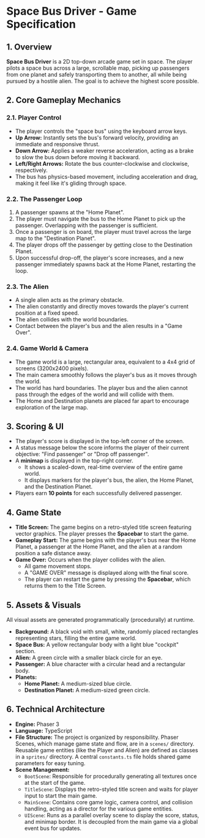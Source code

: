 # Space Bus Driver - Game Specification

## 1. Overview

**Space Bus Driver** is a 2D top-down arcade game set in space. The player pilots a space bus across a large, scrollable map, picking up passengers from one planet and safely transporting them to another, all while being pursued by a hostile alien. The goal is to achieve the highest score possible.

## 2. Core Gameplay Mechanics

### 2.1. Player Control
- The player controls the "space bus" using the keyboard arrow keys.
- **Up Arrow:** Instantly sets the bus's forward velocity, providing an immediate and responsive thrust.
- **Down Arrow:** Applies a weaker reverse acceleration, acting as a brake to slow the bus down before moving it backward.
- **Left/Right Arrows:** Rotate the bus counter-clockwise and clockwise, respectively.
- The bus has physics-based movement, including acceleration and drag, making it feel like it's gliding through space.

### 2.2. The Passenger Loop
1.  A passenger spawns at the "Home Planet".
2.  The player must navigate the bus to the Home Planet to pick up the passenger. Overlapping with the passenger is sufficient.
3.  Once a passenger is on board, the player must travel across the large map to the "Destination Planet".
4.  The player drops off the passenger by getting close to the Destination Planet.
5.  Upon successful drop-off, the player's score increases, and a new passenger immediately spawns back at the Home Planet, restarting the loop.

### 2.3. The Alien
- A single alien acts as the primary obstacle.
- The alien constantly and directly moves towards the player's current position at a fixed speed.
- The alien collides with the world boundaries.
- Contact between the player's bus and the alien results in a "Game Over".

### 2.4. Game World & Camera
- The game world is a large, rectangular area, equivalent to a 4x4 grid of screens (3200x2400 pixels).
- The main camera smoothly follows the player's bus as it moves through the world.
- The world has hard boundaries. The player bus and the alien cannot pass through the edges of the world and will collide with them.
- The Home and Destination planets are placed far apart to encourage exploration of the large map.

## 3. Scoring & UI

- The player's score is displayed in the top-left corner of the screen.
- A status message below the score informs the player of their current objective: "Find passenger" or "Drop off passenger".
- A **minimap** is displayed in the top-right corner.
    - It shows a scaled-down, real-time overview of the entire game world.
    - It displays markers for the player's bus, the alien, the Home Planet, and the Destination Planet.
- Players earn **10 points** for each successfully delivered passenger.

## 4. Game State

- **Title Screen:** The game begins on a retro-styled title screen featuring vector graphics. The player presses the **Spacebar** to start the game.
- **Gameplay Start:** The game begins with the player's bus near the Home Planet, a passenger at the Home Planet, and the alien at a random position a safe distance away.
- **Game Over:** Occurs when the player collides with the alien.
    - All game movement stops.
    - A "GAME OVER" message is displayed along with the final score.
    - The player can restart the game by pressing the **Spacebar**, which returns them to the Title Screen.

## 5. Assets & Visuals

All visual assets are generated programmatically (procedurally) at runtime.
- **Background:** A black void with small, white, randomly placed rectangles representing stars, filling the entire game world.
- **Space Bus:** A yellow rectangular body with a light blue "cockpit" section.
- **Alien:** A green circle with a smaller black circle for an eye.
- **Passenger:** A blue character with a circular head and a rectangular body.
- **Planets:**
    - **Home Planet:** A medium-sized blue circle.
    - **Destination Planet:** A medium-sized green circle.

## 6. Technical Architecture

- **Engine:** Phaser 3
- **Language:** TypeScript
- **File Structure:** The project is organized by responsibility. Phaser Scenes, which manage game state and flow, are in a `scenes/` directory. Reusable game entities (like the Player and Alien) are defined as classes in a `sprites/` directory. A central `constants.ts` file holds shared game parameters for easy tuning.
- **Scene Management:**
    - `BootScene`: Responsible for procedurally generating all textures once at the start of the game.
    - `TitleScene`: Displays the retro-styled title screen and waits for player input to start the main game.
    - `MainScene`: Contains core game logic, camera control, and collision handling, acting as a director for the various game entities.
    - `UIScene`: Runs as a parallel overlay scene to display the score, status, and minimap border. It is decoupled from the main game via a global event bus for updates.